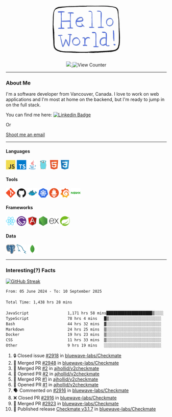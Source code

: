 <div align="center">
    <img src="./img/hello_world.webp" height="200px" width="">
    <div>
        <a href="https://www.linkedin.com/in/ajhollid">
            <img src="https://img.shields.io/badge/LinkedIn-blue"/>
        </a>
        <img src="https://komarev.com/ghpvc/?username=ajhollid&color=yellow" alt="View Counter">
    </div>
</div>

---

### About Me

I'm a software developer from Vancouver, Canada. I love to work on web applications and I'm most at home on the backend, but I'm ready to jump in on the full stack.

You can find me here: [![Linkedin Badge](https://img.shields.io/badge/-ajhollid-blue?style=flat&logo=Linkedin&logoColor=white)](https://www.linkedin.com/in/ajhollid)

Or

[Shoot me an email](mailto:ajhollid@gmail.com)

---

#### Languages

<div>
    <img src="./img/devicons/javascript-original.svg" width=30 height=30 alt="JavaScript">
    <img src="/img/devicons/typescript-original.svg" width=30 height=30 alt="TypeScript">
    <img src="./img/devicons/java-original.svg" width=30 height=30 alt="Java">
    <img src="./img/devicons/go-original.svg" width=30 height=30 alt="Golang">
    <img src="./img/devicons/html5-original.svg" width=30 height=30 alt="HTML 5">
    <img src="./img/devicons/css3-original.svg" width=30 height=30 alt="CSS 3">
</div>

#### Tools

<div>
    <img src="./img/devicons/git-original.svg" width=30 height=30 alt="Git">
    <img src="./img/devicons/github-original.svg" width=30 height=30 alt="Github">
    <img src="./img/devicons/docker-original.svg" width=30 
    height=30 alt="Docker">
    <img src="./img/devicons/kubernetes-original.svg" width=30 height=30 alt="K8">
    <img src="./img/devicons/prometheus-original.svg" width=30 height=30 alt="Prometheus">
    <img src="./img/devicons/grafana-original.svg" width=30 height=30 alt="Grafana">
    <img src="./img/devicons/nginx-original.svg" width=30 height=30 alt="Nginx">
</div>

#### Frameworks

<div>
    <img src="./img/devicons/react-original.svg" width=30 height=30 alt="React">
    <img src="./img/devicons/gatsby-original.svg" width=30 height=30 alt="Gatsby">
    <img src="./img/devicons/angularjs-original.svg" width=30 height=30 alt="AngularJS">
    <img src="./img/devicons/nodejs-original.svg" width=30 height=30 alt="NodeJS">
    <img src="./img/devicons/express-original.svg" width=30 height=30 alt="Express">
    <img src="./img/devicons/spring-original.svg" width=30 height=30 alt="Spring">
</div>

#### Data

<div>
    <img src="./img/devicons/postgresql-original.svg" width=30 height=30 alt="Postgresql">
    <img src="./img/devicons/mysql-original.svg" width=30 height=30 alt="Mysql">
    <img src="./img/devicons/mongodb-original.svg" width=30 height=30 alt="MongoDB">
</div>

---

### Interesting(?) Facts

[![GitHub Streak](http://github-readme-streak-stats.herokuapp.com?user=ajhollid)](https://git.io/streak-stats)

 <!--START_SECTION:waka-->

```txt
From: 05 June 2024 - To: 10 September 2025

Total Time: 1,438 hrs 28 mins

JavaScript                 1,171 hrs 58 mins████████████████████▒░░░░   80.95 %
TypeScript                 78 hrs 4 mins   █▒░░░░░░░░░░░░░░░░░░░░░░░   05.39 %
Bash                       44 hrs 32 mins  ▓░░░░░░░░░░░░░░░░░░░░░░░░   03.08 %
Markdown                   24 hrs 25 mins  ▒░░░░░░░░░░░░░░░░░░░░░░░░   01.69 %
Docker                     19 hrs 23 mins  ▒░░░░░░░░░░░░░░░░░░░░░░░░   01.34 %
CSS                        11 hrs 33 mins  ▒░░░░░░░░░░░░░░░░░░░░░░░░   00.80 %
Other                      9 hrs 19 mins   ░░░░░░░░░░░░░░░░░░░░░░░░░   00.64 %
```

<!--END_SECTION:waka-->


<!--START_SECTION:activity-->
1. 🔒 Closed issue [#2918](https://github.com/bluewave-labs/Checkmate/issues/2918) in [bluewave-labs/Checkmate](https://github.com/bluewave-labs/Checkmate)
2. 🎉 Merged PR [#2948](https://github.com/bluewave-labs/Checkmate/pull/2948) in [bluewave-labs/Checkmate](https://github.com/bluewave-labs/Checkmate)
3. 🎉 Merged PR [#2](https://github.com/ajhollid/v2checkmate/pull/2) in [ajhollid/v2checkmate](https://github.com/ajhollid/v2checkmate)
4. 💪 Opened PR [#2](https://github.com/ajhollid/v2checkmate/pull/2) in [ajhollid/v2checkmate](https://github.com/ajhollid/v2checkmate)
5. 🎉 Merged PR [#1](https://github.com/ajhollid/v2checkmate/pull/1) in [ajhollid/v2checkmate](https://github.com/ajhollid/v2checkmate)
6. 💪 Opened PR [#1](https://github.com/ajhollid/v2checkmate/pull/1) in [ajhollid/v2checkmate](https://github.com/ajhollid/v2checkmate)
7. 🗣 Commented on [#2916](https://github.com/bluewave-labs/Checkmate/pull/2916#issuecomment-3267021136) in [bluewave-labs/Checkmate](https://github.com/bluewave-labs/Checkmate)
8. ❌ Closed PR [#2916](https://github.com/bluewave-labs/Checkmate/pull/2916) in [bluewave-labs/Checkmate](https://github.com/bluewave-labs/Checkmate)
9. 🎉 Merged PR [#2923](https://github.com/bluewave-labs/Checkmate/pull/2923) in [bluewave-labs/Checkmate](https://github.com/bluewave-labs/Checkmate)
10. 🚀 Published release [Checkmate v3.1.7](https://github.com/bluewave-labs/Checkmate/releases/tag/v3.1.7) in [bluewave-labs/Checkmate](https://github.com/bluewave-labs/Checkmate)
<!--END_SECTION:activity-->
